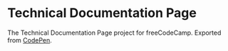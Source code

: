 # Technical Documentation Page

The Technical Documentation Page project for freeCodeCamp. Exported from [CodePen](https://codepen.io/emTr0/full/OeRyyZ).
